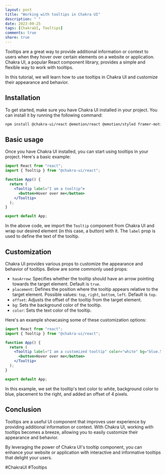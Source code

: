 ```yaml
---
layout: post
title: "Working with tooltips in Chakra UI"
description: " "
date: 2023-09-25
tags: [ChakraUI, Tooltips]
comments: true
share: true
---
```


Tooltips are a great way to provide additional information or context to users when they hover over certain elements on a website or application. Chakra UI, a popular React component library, provides a simple and flexible way to work with tooltips.

In this tutorial, we will learn how to use tooltips in Chakra UI and customize their appearance and behavior.

## Installation

To get started, make sure you have Chakra UI installed in your project. You can install it by running the following command:

```bash
npm install @chakra-ui/react @emotion/react @emotion/styled framer-motion
```

## Basic usage

Once you have Chakra UI installed, you can start using tooltips in your project. Here's a basic example:

```jsx
import React from "react";
import { Tooltip } from "@chakra-ui/react";

function App() {
  return (
    <Tooltip label="I am a tooltip">
      <button>Hover over me</button>
    </Tooltip>
  );
}

export default App;
```

In the above code, we import the `Tooltip` component from Chakra UI and wrap our desired element (in this case, a button) with it. The `label` prop is used to define the text of the tooltip.

## Customization

Chakra UI provides various props to customize the appearance and behavior of tooltips. Below are some commonly used props:

- `hasArrow`: Specifies whether the tooltip should have an arrow pointing towards the target element. Default is `true`.
- `placement`: Defines the position where the tooltip appears relative to the target element. Possible values: `top`, `right`, `bottom`, `left`. Default is `top`.
- `offset`: Adjusts the offset of the tooltip from the target element.
- `bg`: Sets the background color of the tooltip.
- `color`: Sets the text color of the tooltip.

Here's an example showcasing some of these customization options:

```jsx
import React from "react";
import { Tooltip } from "@chakra-ui/react";

function App() {
  return (
    <Tooltip label="I am a customized tooltip" color="white" bg="blue.500" placement="right" offset={4}>
      <button>Hover over me</button>
    </Tooltip>
  );
}

export default App;
```

In this example, we set the tooltip's text color to white, background color to blue, placement to the right, and added an offset of 4 pixels.

## Conclusion

Tooltips are a useful UI component that improves user experience by providing additional information or context. With Chakra UI, working with tooltips becomes a breeze, allowing you to easily customize their appearance and behavior.

By leveraging the power of Chakra UI's tooltip component, you can enhance your website or application with interactive and informative tooltips that delight your users.

#ChakraUI #Tooltips